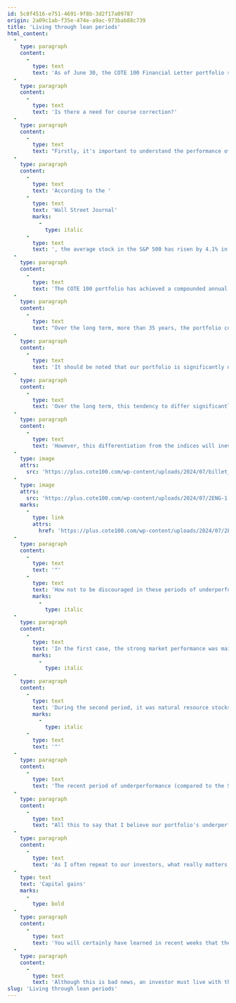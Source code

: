 ```yaml
---
id: 5c8f4516-e751-4691-9f8b-3d2f17a09787
origin: 2a09c1ab-f35e-474e-a9ac-973bab88c739
title: 'Living through lean periods'
html_content:
  -
    type: paragraph
    content:
      -
        type: text
        text: 'As of June 30, the COTE 100 Financial Letter portfolio shows a return of only 3.3%, a performance I find rather disappointing. Since the beginning of 2024, the Canadian S&P/TSX has posted a total return of 6.1%. Meanwhile, the American S&P 500 has risen by 15.3% (19.6% in Canadian dollars) over the same period. These are our two main benchmark indices.'
  -
    type: paragraph
    content:
      -
        type: text
        text: 'Is there a need for course correction?'
  -
    type: paragraph
    content:
      -
        type: text
        text: "Firstly, it's important to understand the performance of the benchmark indices we compare ourselves against. I believe the performance of the S&P 500 is somewhat misleading. Indeed, it has been concentrated in a handful of the largest American companies, especially the top seven companies known as the \"seven magnificent\". Between January 1 and June 30, 2024, the S&P 500 (excluding dividends) has appreciated by 14.5%. However, excluding the seven magnificent, the S&P 500 would have risen by around 5%. The performance of these seven companies has contributed over 60% of the index's return since the beginning of the year. In other words, if you didn't hold some of these stocks in your portfolios, your performance since the beginning of the year would likely have been significantly lower."
  -
    type: paragraph
    content:
      -
        type: text
        text: 'According to the '
      -
        type: text
        text: 'Wall Street Journal'
        marks:
          -
            type: italic
      -
        type: text
        text: ', the average stock in the S&P 500 has risen by 4.1% in the first half of 2024.'
  -
    type: paragraph
    content:
      -
        type: text
        text: 'The COTE 100 portfolio has achieved a compounded annual return of 11.4% since its inception in 1988. For example, $100,000 invested initially in this portfolio would have been worth over $5.2 million as of June 30 last year (these returns do not include management fees). Over the same period, the S&P/TSX index recorded a compounded annual return of 8.2%, while the S&P 500 posted a compounded annual return of 11.2%.'
  -
    type: paragraph
    content:
      -
        type: text
        text: "Over the long term, more than 35 years, the portfolio compares favorably to the stock markets. Despite periods of underperformance, it's the long-term performance that matters."
  -
    type: paragraph
    content:
      -
        type: text
        text: 'It should be noted that our portfolio is significantly different from the stock indices, both compared to the Canadian index (which is composed of nearly 28% in natural resources and energy stocks; we hold none in our portfolio) and the S&P 500 index, where the top ten companies represent 37% of the index (we hold only Berkshire Hathaway among these ten).'
  -
    type: paragraph
    content:
      -
        type: text
        text: 'Over the long term, this tendency to differ significantly from the stock indices provides us, in my opinion, the best chance to outperform the markets. This is particularly true if we succeed in acquiring shares of superior quality companies compared to the overall markets at a reasonable price.'
  -
    type: paragraph
    content:
      -
        type: text
        text: 'However, this differentiation from the indices will inevitably lead to periods of relative underperformance; this is currently the case. In my book, "Avantage Bourse," I present the two worst periods of relative underperformance of the COTE 100 portfolio against the Canadian market:'
  -
    type: image
    attrs:
      src: 'https://plus.cote100.com/wp-content/uploads/2024/07/billet_1_en.png'
  -
    type: image
    attrs:
      src: 'https://plus.cote100.com/wp-content/uploads/2024/07/2ENG-1.png'
    marks:
      -
        type: link
        attrs:
          href: 'https://plus.cote100.com/wp-content/uploads/2024/07/2ENG-1.png'
  -
    type: paragraph
    content:
      -
        type: text
        text: '"'
      -
        type: text
        text: 'How not to be discouraged in these periods of underperformance?'
        marks:
          -
            type: italic
  -
    type: paragraph
    content:
      -
        type: text
        text: 'In the first case, the strong market performance was mainly due to technology stocks; it corresponds to the tech bubble. The temptation was particularly strong at the time - and many investors encouraged us - to invest in these tech stocks where it seemed so easy to achieve high and fast returns. As I reread these lines at the beginning of 2021, I cannot help but notice how markets can repeat the same follies. Indeed, some investors blame us for not having invested in star stocks such as Tesla, Amazon, or Facebook!'
        marks:
          -
            type: italic
  -
    type: paragraph
    content:
      -
        type: text
        text: 'During the second period, it was natural resource stocks that performed particularly well, thereby boosting the Canadian index, which contains a high percentage of them. Once again, the temptation was strong to participate in this wave and deviate from our investment philosophy.'
        marks:
          -
            type: italic
      -
        type: text
        text: '"'
  -
    type: paragraph
    content:
      -
        type: text
        text: 'The recent period of underperformance (compared to the S&P 500) is largely explained by the exceptional performance of a few mega-tech companies.'
  -
    type: paragraph
    content:
      -
        type: text
        text: "All this to say that I believe our portfolio's underperformance over the past few quarters compared to the American S&P 500 should not overly concern us."
  -
    type: paragraph
    content:
      -
        type: text
        text: 'As I often repeat to our investors, what really matters in the long term is what our companies will do over the next five or ten years. Specifically, will the overall earnings per share of our portfolio companies double over the next five to ten years? When I examine each of our companies, I believe I am not mistaken in saying that this will be the case. The portfolio companies are of high quality, and their valuation seems reasonable to us.'
  -
    type: text
    text: 'Capital gains'
    marks:
      -
        type: bold
  -
    type: paragraph
    content:
      -
        type: text
        text: 'You will certainly have learned in recent weeks that the Canadian government has increased the inclusion rate from 50% to 66.7% on capital gains effective June 25. For management companies, the first dollar of capital gain will be subject to this new inclusion rate. For non-registered personal accounts, the rate will increase from 50% to 66.7% for gains realized over $250,000 in a year.'
  -
    type: paragraph
    content:
      -
        type: text
        text: 'Although this is bad news, an investor must live with these new rules of the game. On our part, we intend to be even more disciplined in selling securities with gains. Over the past several years, the turnover rate of our managed portfolios has averaged around 15%, which means we hold our securities on average for nearly seven years. With the announced tax changes, we will aim to hold our securities even longer.'
slug: 'Living through lean periods'
---
```

